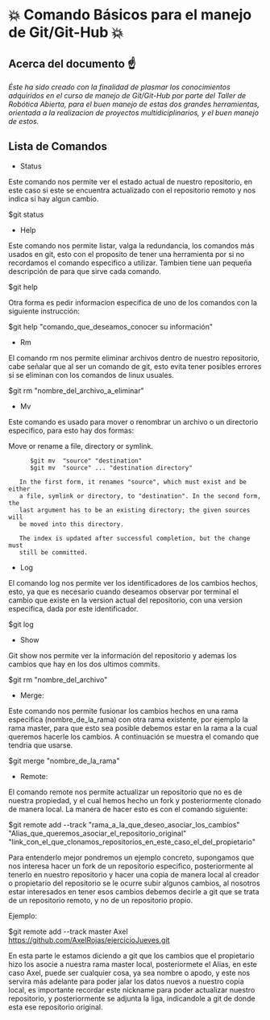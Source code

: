 # :boom: Comando Básicos para el manejo de Git/Git-Hub :boom:

## Acerca del documento :point_up:

*Éste ha sido creado con la finalidad de plasmar los conocimientos adquiridos en el curso de manejo de Git/Git-Hub por parte del Taller de Robótica Abierta, para el buen manejo de estas dos grandes herramientas, orientada a la realizacion de proyectos multidiciplinarios, y el buen manejo de estos.*

## Lista de Comandos

* Status

Este comando nos permite ver el estado actual de nuestro repositorio, en este caso si este se encuentra actualizado con el repositorio remoto y nos indica si hay algun cambio.

$git status
 
* Help

Este comando nos permite listar, valga la redundancia, los comandos más usados en git, esto con el proposito de tener una herramienta por si no recordamos el comando especifico a utilizar. Tambien tiene uan pequeña descripción de para que sirve cada comando. 

$git help

Otra forma es pedir informacion especifica de uno de los comandos con la siguiente instrucción:

$git help "comando_que_deseamos_conocer su información"

* Rm

El comando rm nos permite eliminar archivos dentro de nuestro repositorio, cabe señalar que al ser un comando de git, esto evita tener posibles errores si se eliminan con los comandos de linux usuales. 

$git rm "nombre_del_archivo_a_eliminar"

* Mv

Este comando es usado para mover o renombrar un archivo o un directorio especifico, para esto hay dos formas:

 Move or rename a file, directory or symlink.

          $git mv  "source" "destination"
          $git mv  "source" ... "destination directory"

       In the first form, it renames "source", which must exist and be either
       a file, symlink or directory, to "destination". In the second form, the
       last argument has to be an existing directory; the given sources will
       be moved into this directory.

       The index is updated after successful completion, but the change must
       still be committed.

* Log

El comando log nos permite ver los identificadores de los cambios hechos, esto, ya que es necesario cuando deseamos observar por terminal el cambio que existe en la version actual del repositorio, con una version especifica, dada por este identificador.

$git log

* Show

Git show nos permite ver la información del repositorio y ademas los cambios que hay en los dos ultimos commits.


$git rm "nombre_del_archivo"
 
* Merge:

Este comando nos permite fusionar los cambios hechos en una rama especifica (nombre_de_la_rama) con otra rama existente, por ejemplo la rama master, para que esto sea posible debemos estar en la rama a la cual queremos hacerle los cambios. A continuación se muestra el comando que tendria que usarse.

$git merge "nombre_de_la_rama" 

* Remote:

El comando remote nos permite actualizar un repositorio que no es de nuestra propiedad, y el cual hemos hecho un fork y posteriormente clonado de manera local. La manera de hacer esto es con el comando siguiente:

$git remote add --track "rama_a_la_que_deseo_asociar_los_cambios" "Alias_que_queremos_asociar_el_repositorio_original" "link_con_el_que_clonamos_repositorios_en_este_caso_el_del_propietario"

Para entenderlo mejor pondremos un ejemplo concreto, supongamos que nos interesa hacer un fork de un repositorio especifico, posteriormente al tenerlo en nuestro repositorio y hacer una copia de manera local al creador o propietario del repositorio se le ocurre subir algunos cambios, al nosotros estar interesados en tener esos cambios debemos decirle a git que se trata de un repositorio remoto, y no de un repositorio propio.

Ejemplo:

$git remote add --track master Axel https://github.com/AxelRojas/ejercicioJueves.git

En esta parte le estamos diciendo a git que los cambios que el propietario hizo los asocie a nuestra rama master local, posteriormete el Alias, en este caso Axel, puede ser cualquier cosa, ya sea nombre o apodo, y este nos servira más adelante para poder jalar los datos nuevos a nuestro copia local, es importante recordar este nickname para poder actualizar nuestro repositorio, y posteriormente se adjunta la liga, indicandole a git de donde esta ese repositorio original.


